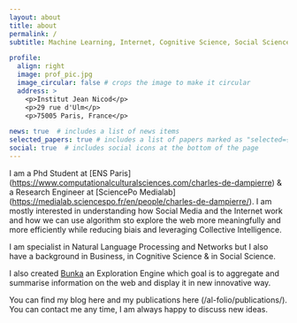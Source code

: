 ```yaml
---
layout: about
title: about
permalink: /
subtitle: Machine Learning, Internet, Cognitive Science, Social Science, Exploration Engine

profile:
  align: right
  image: prof_pic.jpg
  image_circular: false # crops the image to make it circular
  address: >
    <p>Institut Jean Nicod</p>
    <p>29 rue d'Ulm</p>
    <p>75005 Paris, France</p>

news: true  # includes a list of news items
selected_papers: true # includes a list of papers marked as "selected={true}"
social: true  # includes social icons at the bottom of the page
---
```


I am a Phd Student at [ENS Paris] (<https://www.computationalculturalsciences.com/charles-de-dampierre>) & a Research Engineer at [SciencePo Medialab] (<https://medialab.sciencespo.fr/en/people/charles-de-dampierre/>). I am mostly interested in understanding how Social Media and the Internet work and how we can use algorithm sto explore the web more meaningfully and more efficiently while reducing biais and leveraging Collective Intelligence.

I am specialist in Natural Language Processing and Networks but I also have a background in Business, in Cognitive Science & in Social Science.

I also created [Bunka](https://www.bunka.ai/) an Exploration Engine which goal is to aggregate and summarise information on the web and display it in new innovative way.

You can find my blog here and my publications here (/al-folio/publications/). You can contact me any time, I am always happy to discuss new ideas.
